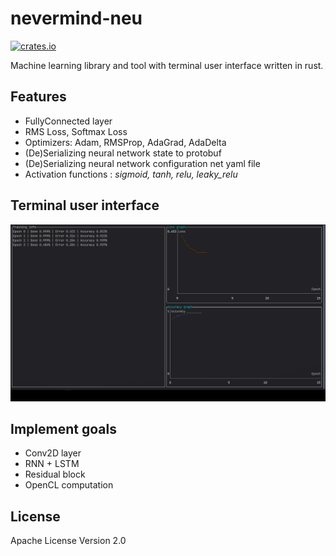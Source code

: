 # nevermind-neu
[![crates.io](https://img.shields.io/crates/v/nevermind-neu.svg)](https://crates.io/crates/nevermind-neu)

Machine learning library and tool with terminal user interface written in rust.

## Features
 - FullyConnected layer
 - RMS Loss, Softmax Loss
 - Optimizers: Adam, RMSProp, AdaGrad, AdaDelta
 - (De)Serializing neural network state to protobuf
 - (De)Serializing neural network configuration net yaml file
 - Activation functions : *sigmoid, tanh, relu, leaky_relu*

## Terminal user interface
![tui](https://github.com/regular-dev/nevermind-neu/blob/master/doc/tui_train.gif?raw=true)

## Implement goals
  - Conv2D layer
  - RNN + LSTM
  - Residual block
  - OpenCL computation

## License
Apache License Version 2.0

